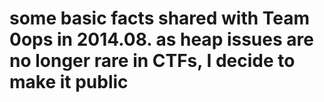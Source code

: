 # some basic facts shared with Team 0ops in 2014.08. as heap issues are no longer rare in CTFs, I decide to make it public
